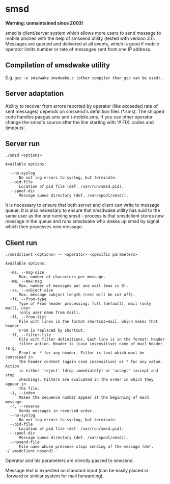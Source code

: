 # smsd

**Warning: unmaintained since 2003!**

smsd is client/server system which allows more users to send message to
mobile phones with the help of smssend utility (tested with version 3.1).
Messages are queued and delivered at all events, which is good if mobile
operator limits number or rate of messages sent from one IP address.

## Compilation of smsdwake utility

E.g. `gcc -o smsdwake smsdwake.c (other compiler than gcc can be used).`

## Server adaptation

Ability to recover from errors reported by operator (like exceeded rate of
sent messages) depends on smssend's definition files (*.sms). The shipped
code handles paegas.sms and t-mobile.sms. If you use other operator change
the smsd's source after the line starting with '# FIX: codes and timeouts'.

## Server run
```
./smsd <options>

Available options:

  --no-syslog
      Do not log errors to syslog, but terminate.
  --pid-file
      Location of pid file (def. /var/run/smsd.pid).
  --spool-dir
      Message queue directory (def. /var/spool/smsd/).
```
It is necessary to ensure that both server and client can write to message
queue. It is also necessary to ensure that smsdwake utility has suid to the
same user as the one running smsd - process is that smsdclient stores new
message in the queue and runs smsdwake who wakes up smsd by signal which
then processes new message.

## Client run
```
./smsdclient <options> -- <operator> <specific parameters>

Available options:

  -ms, --msg-size
      Max. number of characters per message.
  -mm, --max-msg
      Max. number of messages per one mail (max is 9).
  -ss, --subject-size
      Max. message subject length (rest will be cut off).
  -ft, --from-type
      Type of From header processing: full (default), mail (only mail), user
      (only user name from mail).
  -fl, --from-list
      File with lines in the format shortcut=mail, which makes that header
      From is replaced by shortcut.
  -ff, --filter-file
      File with filter definitions. Each line is in the format: header
      filter action. Header is (case insensitive) name of mail header (e.g.
      From) or * for any header. Filter is text which must be contained in
      the header content (again case insensitive) or * for any value. Action
      is either 'reject' (drop immediately) or 'accept' (accept and stop
      checking). Filters are evaluated in the order in which they appear in
      the file.
  -i, --index
      Makes the sequence number appear at the beginning of each message.
  -r, --reverse
      Sends messages in reversed order.
  --no-syslog
      Do not log errors to syslog, but terminate.
  --pid-file
      Location of pid file (def. /var/run/smsd.pid).
  --spool-dir
      Message queue directory (def. /var/spool/smsd/).
  --nosend-file
      File name whose presence stops sending of the message (def. ~/.smsdclient.nosend).
```
Operator and his parameters are directly passed to smssend.

Message text is expected on standard input (can be easily placed in .forward
or similar system for mail forwarding).
